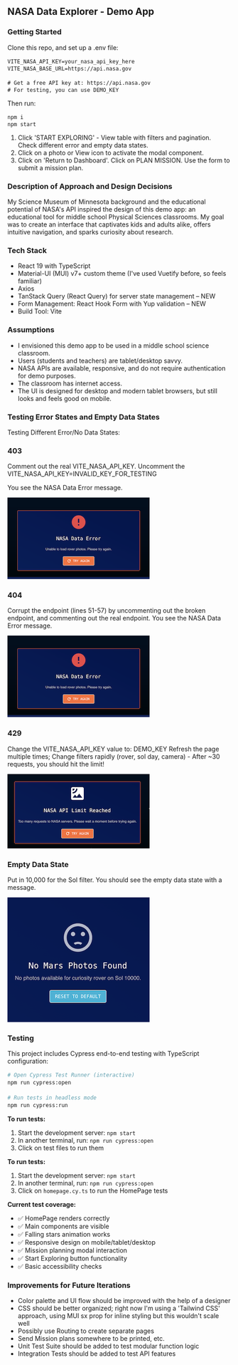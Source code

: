 ## NASA Data Explorer - Demo App

### Getting Started

Clone this repo, and set up a .env file:

```
VITE_NASA_API_KEY=your_nasa_api_key_here
VITE_NASA_BASE_URL=https://api.nasa.gov

# Get a free API key at: https://api.nasa.gov
# For testing, you can use DEMO_KEY
```

Then run:

```
npm i
npm start
```

1. Click 'START EXPLORING' - View table with filters and pagination. Check different error and empty data states.
2. Click on a photo or View icon to activate the modal component. 
3. Click on 'Return to Dashboard'. Click on PLAN MISSION. Use the form to submit a mission plan.

### Description of Approach and Design Decisions

My Science Museum of Minnesota background and the educational potential of NASA's API inspired the design of this demo app: an educational tool for middle school Physical Sciences classrooms. My goal was to create an interface that captivates kids and adults alike, offers intuitive navigation, and sparks curiosity about research.

### Tech Stack

- React 19 with TypeScript
- Material-UI (MUI) v7+ custom theme (I've used Vuetify before, so feels familiar)
- Axios
- TanStack Query (React Query) for server state management – NEW
- Form Management: React Hook Form with Yup validation – NEW
- Build Tool: Vite

### Assumptions

- I envisioned this demo app to be used in a middle school science classroom.
- Users (students and teachers) are tablet/desktop savvy.
- NASA APIs are available, responsive, and do not require authentication for demo purposes.
- The classroom has internet access.
- The UI is designed for desktop and modern tablet browsers, but still looks and feels good on mobile.

### Testing Error States and Empty Data States

Testing Different Error/No Data States:

### 403

Comment out the real VITE_NASA_API_KEY.
Uncomment the VITE_NASA_API_KEY=INVALID_KEY_FOR_TESTING

You see the NASA Data Error message.

![Screenshot of NASA Data Error](public/NASA_Data_Error.png)

### 404

Corrupt the endpoint (lines 51-57) by uncommenting out the broken endpoint, and commenting out the real endpoint.
You see the NASA Data Error message.

![Screenshot of NASA Data Error](public/NASA_Data_Error.png)

### 429

Change the VITE_NASA_API_KEY value to: DEMO_KEY
Refresh the page multiple times; Change filters rapidly (rover, sol day, camera) - After ~30 requests, you should hit the limit!

![Screenshot of NASA API Limit Reached Error](public/API_Limit_Reached.png)

### Empty Data State

Put in 10,000 for the Sol filter.
You should see the empty data state with a message.

![Screenshot of No Photos Found](public/No_Photos_Found.png)

### Testing

This project includes Cypress end-to-end testing with TypeScript configuration:

```bash
# Open Cypress Test Runner (interactive)
npm run cypress:open

# Run tests in headless mode
npm run cypress:run

```

**To run tests:**

1. Start the development server: `npm start`
2. In another terminal, run: `npm run cypress:open`
3. Click on test files to run them

**To run tests:**

1. Start the development server: `npm start`
2. In another terminal, run: `npm run cypress:open`
3. Click on `homepage.cy.ts` to run the HomePage tests

**Current test coverage:**

- ✅ HomePage renders correctly
- ✅ Main components are visible
- ✅ Falling stars animation works
- ✅ Responsive design on mobile/tablet/desktop
- ✅ Mission planning modal interaction
- ✅ Start Exploring button functionality
- ✅ Basic accessibility checks

### Improvements for Future Iterations

- Color palette and UI flow should be improved with the help of a designer
- CSS should be better organized; right now I'm using a 'Tailwind CSS' approach, using MUI sx prop for inline styling but this wouldn't scale well
- Possibly use Routing to create separate pages
- Send Mission plans somewhere to be printed, etc.
- Unit Test Suite should be added to test modular function logic
- Integration Tests should be added to test API features
